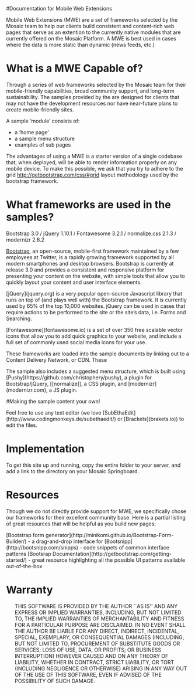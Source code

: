 #Documentation for Mobile Web Extensions


<p>Mobile Web Extensions (MWE) are a set of frameworks selected by the Mosaic team to help our clients build consistent and content-rich web pages that serve as an extention to the currently native modules that are currently offered on the Mosaic Platform. A MWE is best used in cases where the data is more static than dynamic (news feeds, etc.)</p>

What is a MWE Capable of?
===


<p>Through a series of web frameworks selected by the Mosaic team for their mobile-friendly capabilities, broad community support, and long-term sustainability. The samples provided by the are designed for clients that may not have the development resources nor have near-future plans to create mobile-friendly sites. </p>

<p>A sample &#8216;module&#8217; consists of:</p>

<ul>
<li>a &#8216;home page&#8217;</li>
<li>a sample menu structure</li>
<li>examples of sub pages</li>
</ul>

The advantages of using a MWE is a starter version of a single codebase that, when deployed, will be able to render information properly on any mobile device. To make this possible, we ask that you try to adhere to the grid http://getbootstrap.com/css/#grid layout methodology used by the bootstrap framework. 


What frameworks are used in the samples?
===


Bootstrap 3.0 / jQuery 1.10.1 / Fontawesome 3.2.1 / normalize.css 2.1.3 / modernizr 2.6.2 

[Bootstrap](getbootstrap.com), an open-source, mobile-first framework maintained by a few employees at Twitter, is a rapidly growing framework supported by all modern smartphones and desktop browsers. Bootstrap is currently at release 3.0 and provides a consistent and responsive platform for presenting your content on the website, with simple tools that allow you to quickly layout your content and user interface elements.

<p>[jQuery](jquery.org) is a very popular open-source Javascript library that runs on top of (and plays well with) the Bootstrap framework. It is currently used by 65% of the top 10,000 websites. jQuery can be used in cases that require actions to be performed to the site or the site&#8217;s data, i.e. Forms and Searching.</p>

<p>[Fontawesome](fontawesome.io) is a set of over 350 free scalable vector icons that allow you to add quick graphics to your website, and include a full set of commonly used social media icons for your use. </p>

<p>These frameworks are loaded into the sample documents by linking out to a Content Delivery Network, or CDN. These </p>

<p>The sample also includes a suggested menu structure, which is built using [Pushy](https://github.com/christophery/pushy), a plugin for Bootstrap/jQuery, [[normalize]], a CSS plugin, and [modernizr](modernizr.com), a JS plugin. </p>

#Making the sample content your own!

<p>Feel free to use any text editor (we love [SubEthaEdit](http://www.codingmonkeys.de/subethaedit/) or [Brackets](brakets.io)) to edit the files. </p>

Implementation
===



<p>To get this site up and running, copy the entire folder to your server, and add a link to the directory on your Mosaic Springboard. </p>

Resources
===


<p>Though we do not directly provide support for MWE, we specifically chose our frameworks for their excellent community base. Here is a partial listing of great resources that will be helpful as you build new pages:</p>

<p>[Bootstrap form generator](http://minikomi.github.io/Bootstrap-Form-Builder/) - a drag-and-drop interface for
[Bootsnipp](http://bootsnipp.com/snipps) - code snippets of common interface patterns
[Bootsrap Documentation](http://getbootstrap.com/getting-started/) - great resource highlighting all the possible UI patterns available out-of-the-box</p>

Warranty
===


<ul>
THIS SOFTWARE IS PROVIDED BY THE AUTHOR ``AS IS'' AND ANY EXPRESS OR
IMPLIED WARRANTIES, INCLUDING, BUT NOT LIMITED TO, THE IMPLIED WARRANTIES
OF MERCHANTABILITY AND FITNESS FOR A PARTICULAR PURPOSE ARE DISCLAIMED.
IN NO EVENT SHALL THE AUTHOR BE LIABLE FOR ANY DIRECT, INDIRECT,
INCIDENTAL, SPECIAL, EXEMPLARY, OR CONSEQUENTIAL DAMAGES (INCLUDING, BUT
NOT LIMITED TO, PROCUREMENT OF SUBSTITUTE GOODS OR SERVICES; LOSS OF USE,
DATA, OR PROFITS; OR BUSINESS INTERRUPTION) HOWEVER CAUSED AND ON ANY
THEORY OF LIABILITY, WHETHER IN CONTRACT, STRICT LIABILITY, OR TORT
(INCLUDING NEGLIGENCE OR OTHERWISE) ARISING IN ANY WAY OUT OF THE USE OF
THIS SOFTWARE, EVEN IF ADVISED OF THE POSSIBILITY OF SUCH DAMAGE.
</ul>
